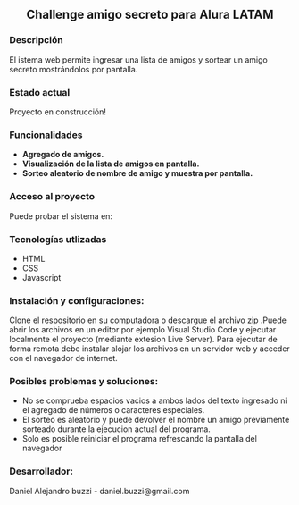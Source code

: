 <h2 align="center"> <b>Challenge amigo secreto para Alura LATAM</b> </h2>

<h3> Descripción </h3>
El istema web permite ingresar una lista de amigos y sortear un amigo secreto mostrándolos por pantalla.

<h3> Estado actual </h3>
Proyecto en construcción! 


<h3> Funcionalidades </h3>
<ul><li><b>Agregado de amigos.</b>  </li>
<li><b>Visualización de la lista de amigos en pantalla.</b> </li>
<li><b>Sorteo aleatorio de nombre de amigo y muestra por pantalla.</b> </li></ul>


<h3> Acceso al proyecto </h3>
Puede probar el sistema en:

<h3> Tecnologías utlizadas </h3>
<ul><li>HTML </li>
<li>CSS </li>
<li>Javascript</li></ul>

<h3> Instalación y configuraciones: </h3>
Clone el respositorio en su computadora o descargue el archivo zip .Puede abrir los archivos en un editor por ejemplo Visual Studio Code y ejecutar localmente el proyecto (mediante extesion Live Server).
Para ejecutar de forma remota debe instalar alojar los archivos en  un servidor web y  acceder con el navegador de internet.

<h3> Posibles problemas y soluciones: </h3>
<ul><li>No se comprueba espacios vacios a ambos lados del texto ingresado ni el agregado de números o caracteres especiales. </li>
<li>El sorteo es aleatorio y puede devolver el nombre un amigo previamente sorteado durante la ejecucion actual del programa. </li>
<li>Solo es posible reiniciar el programa refrescando la pantalla del navegador</li></ul>




<h3> Desarrollador: </h3>
Daniel Alejandro buzzi  - daniel.buzzi@gmail.com

